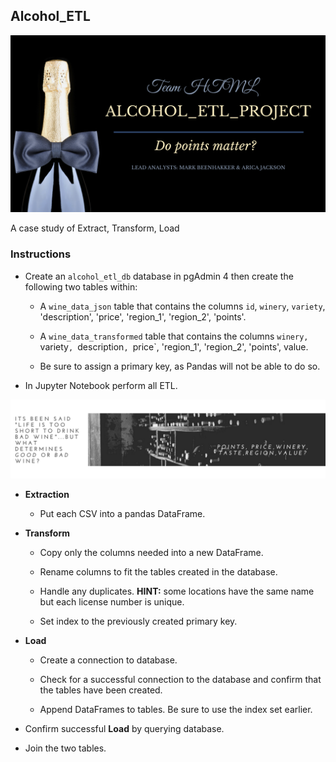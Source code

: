 ## Alcohol_ETL
<!-- ![Images/landingResize.png](Images/landingResize.png) -->

![Winegift.png](Winegift.png)

A case study of Extract, Transform, Load

### Instructions

* Create an `alcohol_etl_db` database in pgAdmin 4 then create the following two tables within:

  * A `wine_data_json` table that contains the columns `id`, `winery`, `variety`, 'description', 'price', 'region_1', 'region_2', 'points'.

  * A `wine_data_transformed` table that contains the columns `winery, `variety`, `description`, `price`, 'region_1', 'region_2', 'points', value.

  * Be sure to assign a primary key, as Pandas will not be able to do so.


* In Jupyter Notebook perform all ETL.

![goodwine.png](goodwine.png)

* **Extraction**

  * Put each CSV into a pandas DataFrame.

* **Transform**

  * Copy only the columns needed into a new DataFrame.

  * Rename columns to fit the tables created in the database.

  * Handle any duplicates. **HINT:** some locations have the same name but each license number is unique.

  * Set index to the previously created primary key.

* **Load**

  * Create a connection to database.

  * Check for a successful connection to the database and confirm that the tables have been created.

  * Append DataFrames to tables. Be sure to use the index set earlier.

* Confirm successful **Load** by querying database.

* Join the two tables.

